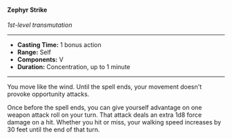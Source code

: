 #### Zephyr Strike
*1st-level transmutation*
___
- **Casting Time:** 1 bonus action
- **Range:** Self
- **Components:** V
- **Duration:** Concentration, up to 1 minute
---
You move like the wind. Until the spell ends, your movement doesn't provoke opportunity attacks.

Once before the spell ends, you can give yourself advantage on one weapon attack roll on your turn. That attack deals an extra 1d8 force damage on a hit. Whether you hit or miss, your walking speed increases by 30 feet until the end of that turn.



